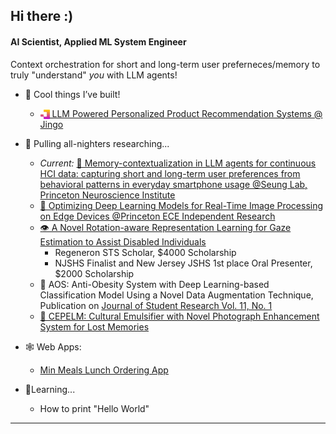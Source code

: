 ## Hi there :\)

#### AI Scientist, Applied ML System Engineer

Context orchestration for short and long-term user preferneces/memory to truly "understand" *you* with LLM agents!

- 👀 Cool things I’ve built!
  - <a href="https://www.jingo.app"><img src="assets/logos/jingo_logo.svg" width="15" height="15" style="vertical-align:middle;" /> LLM Powered Personalized Product Recommendation Systems @ Jingo</a>

- 🔭 Pulling all-nighters researching...
  - *Current:* [🧠 Memory-contextualization in LLM agents for continuous HCI data: capturing short and long-term user preferences from behavioral patterns in everyday smartphone usage @Seung Lab, Princeton Neuroscience Institute](https://seunglab.org/)
  - [👾 Optimizing Deep Learning Models for Real-Time Image Processing on Edge Devices @Princeton ECE Independent Research](https://drive.google.com/drive/folders/1kmWaPdm4uQ2wsyMKykRtTWMshUpPsdSa?usp=sharing)
  - [👁️ A Novel Rotation-aware Representation Learning for Gaze Estimation to Assist Disabled Individuals]()
    - Regeneron STS Scholar, $4000 Scholarship
    - NJSHS Finalist and New Jersey JSHS 1st place Oral Presenter, $2000 Scholarship
  - 🍔 AOS: Anti-Obesity System with Deep Learning-based Classification Model Using a Novel Data Augmentation Technique, Publication on [Journal of Student Research Vol. 11, No. 1](https://www.jsr.org/hs/index.php/path/article/view/2349)
  - [📸 CEPELM: Cultural Emulsifier with Novel Photograph Enhancement System for Lost Memories]()
- 🕸️ Web Apps:
  - [Min Meals Lunch Ordering App](https://github.com/smkim0508/Menu_Organizer.git)
- 🌱Learning...
  - How to print "Hello World"
---
<!-- [![GitHub Streak](https://streak-stats.demolab.com?user=smkim0508&mode=weekly)](https://git.io/streak-stats) -->

